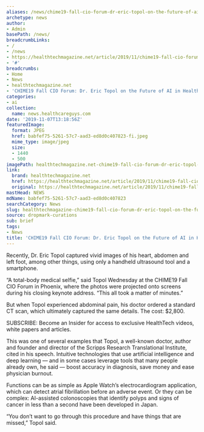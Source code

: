 ```yaml
---
aliases: /news/chime19-fall-cio-forum-dr-eric-topol-on-the-future-of-ai-in-healthcare
archetype: news
author:
- Admin
basePath: /news/
breadcrumbLinks:
- /
- /news
- https://healthtechmagazine.net/article/2019/11/chime19-fall-cio-forum-dr-eric-topol-future-ai-healthcare
- '#'
breadcrumbs:
- Home
- News
- healthtechmagazine.net
- 'CHIME19 Fall CIO Forum: Dr. Eric Topol on the Future of AI in Healthcare'
categories:
- ai
collection:
  name: news.healthcareguys.com
date: '2019-11-07T13:18:56Z'
featuredImage:
  format: JPEG
  href: babfef75-5261-57c7-aad3-ed8d0c407823-fi.jpeg
  mime_type: image/jpeg
  size:
  - 1440
  - 500
imagePath: healthtechmagazine.net-chime19-fall-cio-forum-dr-eric-topol-on-the-future-of-ai-in-healthcare
link:
  brand: healthtechmagazine.net
  href: https://healthtechmagazine.net/article/2019/11/chime19-fall-cio-forum-dr-eric-topol-future-ai-healthcare
  original: https://healthtechmagazine.net/article/2019/11/chime19-fall-cio-forum-dr-eric-topol-future-ai-healthcare
mastHead: NEWS
mdName: babfef75-5261-57c7-aad3-ed8d0c407823
searchCategory: News
slug: healthtechmagazine-chime19-fall-cio-forum-dr-eric-topol-on-the-future-of-ai-in-healthcare
source: dropmark-curations
sub: brief
tags:
- News
title: 'CHIME19 Fall CIO Forum: Dr. Eric Topol on the Future of AI in Healthcare'
---
```


Recently, Dr. Eric Topol captured vivid images of his heart, abdomen and left foot, among other things, using only a handheld ultrasound tool and a smartphone. 

“A total-body medical selfie,” said Topol Wednesday at the CHIME19 Fall CIO Forum in Phoenix, where the photos were projected onto screens during his closing keynote address. “This all took a matter of minutes.”

But when Topol experienced abdominal pain, his doctor ordered a standard CT scan, which ultimately captured the same details. The cost: $2,800.

SUBSCRIBE: Become an Insider for access to exclusive HealthTech videos, white papers and articles.

This was one of several examples that Topol, a well-known doctor, author and founder and director of the Scripps Research Translational Institute, cited in his speech. Intuitive technologies that use artificial intelligence and deep learning — and in some cases leverage tools that many people already own, he said — boost accuracy in diagnosis, save money and ease physician burnout.

Functions can be as simple as Apple Watch’s electrocardiogram application, which can detect atrial fibrillation before an adverse event. Or they can be complex: AI-assisted colonoscopies that identify polyps and signs of cancer in less than a second have been developed in Japan. 

“You don’t want to go through this procedure and have things that are missed,” Topol said.